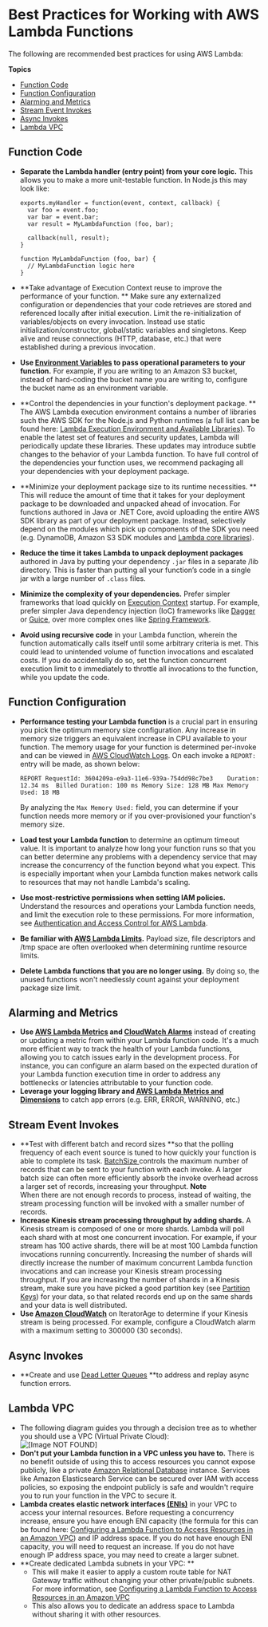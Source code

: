 # Best Practices for Working with AWS Lambda Functions<a name="best-practices"></a>

The following are recommended best practices for using AWS Lambda:

**Topics**
+ [Function Code](#function-code)
+ [Function Configuration](#function-configuration)
+ [Alarming and Metrics](#alarming-metrics)
+ [Stream Event Invokes](#stream-events)
+ [Async Invokes](#async-invoke)
+ [Lambda VPC](#lambda-vpc)

## Function Code<a name="function-code"></a>
+ **Separate the Lambda handler \(entry point\) from your core logic\.** This allows you to make a more unit\-testable function\. In Node\.js this may look like: 

  ```
  exports.myHandler = function(event, context, callback) {
  	var foo = event.foo;
  	var bar = event.bar;
  	var result = MyLambdaFunction (foo, bar);
   
  	callback(null, result);
  }
   
  function MyLambdaFunction (foo, bar) {
  	// MyLambdaFunction logic here
  }
  ```
+ **Take advantage of Execution Context reuse to improve the performance of your function\. ** Make sure any externalized configuration or dependencies that your code retrieves are stored and referenced locally after initial execution\. Limit the re\-initialization of variables/objects on every invocation\. Instead use static initialization/constructor, global/static variables and singletons\. Keep alive and reuse connections \(HTTP, database, etc\.\) that were established during a previous invocation\. 
+ **Use [Environment Variables](env_variables.md) to pass operational parameters to your function\.** For example, if you are writing to an Amazon S3 bucket, instead of hard\-coding the bucket name you are writing to, configure the bucket name as an environment variable\. 
+ **Control the dependencies in your function's deployment package\. ** The AWS Lambda execution environment contains a number of libraries such the AWS SDK for the Node\.js and Python runtimes \(a full list can be found here: [Lambda Execution Environment and Available Libraries](current-supported-versions.md)\)\. To enable the latest set of features and security updates, Lambda will periodically update these libraries\. These updates may introduce subtle changes to the behavior of your Lambda function\. To have full control of the dependencies your function uses, we recommend packaging all your dependencies with your deployment package\. 
+ **Minimize your deployment package size to its runtime necessities\. ** This will reduce the amount of time that it takes for your deployment package to be downloaded and unpacked ahead of invocation\. For functions authored in Java or \.NET Core, avoid uploading the entire AWS SDK library as part of your deployment package\. Instead, selectively depend on the modules which pick up components of the SDK you need \(e\.g\. DynamoDB, Amazon S3 SDK modules and [Lambda core libraries](https://github.com/aws/aws-lambda-java-libs)\)\. 
+ **Reduce the time it takes Lambda to unpack deployment packages** authored in Java by putting your dependency `.jar` files in a separate /lib directory\. This is faster than putting all your function’s code in a single jar with a large number of `.class` files\. 
+ **Minimize the complexity of your dependencies\.** Prefer simpler frameworks that load quickly on [Execution Context](http://docs.aws.amazon.com/lambda/latest/dg/running-lambda-code.html) startup\. For example, prefer simpler Java dependency injection \(IoC\) frameworks like [Dagger](http://square.github.io/dagger/) or [Guice](https://github.com/google/guice), over more complex ones like [Spring Framework](https://github.com/spring-projects/spring-framework)\. 
+ **Avoid using recursive code** in your Lambda function, wherein the function automatically calls itself until some arbitrary criteria is met\. This could lead to unintended volume of function invocations and escalated costs\. If you do accidentally do so, set the function concurrent execution limit to `0` immediately to throttle all invocations to the function, while you update the code\.

## Function Configuration<a name="function-configuration"></a>
+ **Performance testing your Lambda function** is a crucial part in ensuring you pick the optimum memory size configuration\. Any increase in memory size triggers an equivalent increase in CPU available to your function\. The memory usage for your function is determined per\-invoke and can be viewed in [AWS CloudWatch Logs](http://docs.aws.amazon.com/AmazonCloudWatch/latest/monitoring/WhatIsCloudWatchLogs.html)\. On each invoke a `REPORT:` entry will be made, as shown below: 

  ```
  REPORT RequestId: 3604209a-e9a3-11e6-939a-754dd98c7be3	Duration: 12.34 ms	Billed Duration: 100 ms Memory Size: 128 MB	Max Memory Used: 18 MB
  ```

  By analyzing the `Max Memory Used:` field, you can determine if your function needs more memory or if you over\-provisioned your function's memory size\. 
+ **Load test your Lambda function** to determine an optimum timeout value\. It is important to analyze how long your function runs so that you can better determine any problems with a dependency service that may increase the concurrency of the function beyond what you expect\. This is especially important when your Lambda function makes network calls to resources that may not handle Lambda's scaling\. 
+ **Use most\-restrictive permissions when setting IAM policies\.** Understand the resources and operations your Lambda function needs, and limit the execution role to these permissions\. For more information, see [Authentication and Access Control for AWS Lambda](lambda-auth-and-access-control.md)\. 
+ **Be familiar with [AWS Lambda Limits](limits.md)\.** Payload size, file descriptors and /tmp space are often overlooked when determining runtime resource limits\. 
+ **Delete Lambda functions that you are no longer using\.** By doing so, the unused functions won't needlessly count against your deployment package size limit\.

## Alarming and Metrics<a name="alarming-metrics"></a>
+ **Use [AWS Lambda Metrics](monitoring-functions-metrics.md) and [ CloudWatch Alarms](http://docs.aws.amazon.com/AmazonCloudWatch/latest/monitoring/AlarmThatSendsEmail.html)** instead of creating or updating a metric from within your Lambda function code\. It's a much more efficient way to track the health of your Lambda functions, allowing you to catch issues early in the development process\. For instance, you can configure an alarm based on the expected duration of your Lambda function execution time in order to address any bottlenecks or latencies attributable to your function code\.
+ **Leverage your logging library and [AWS Lambda Metrics and Dimensions](http://docs.aws.amazon.com/AmazonCloudWatch/latest/monitoring/lam-metricscollected.html)** to catch app errors \(e\.g\. ERR, ERROR, WARNING, etc\.\) 

## Stream Event Invokes<a name="stream-events"></a>
+ **Test with different batch and record sizes **so that the polling frequency of each event source is tuned to how quickly your function is able to complete its task\. [BatchSize ](https://docs.aws.amazon.com/lambda/latest/dg/API_CreateEventSourceMapping.html#SSS-CreateEventSourceMapping-request-BatchSize)controls the maximum number of records that can be sent to your function with each invoke\. A larger batch size can often more efficiently absorb the invoke overhead across a larger set of records, increasing your throughput\.
**Note**  
When there are not enough records to process, instead of waiting, the stream processing function will be invoked with a smaller number of records\.
+ **Increase Kinesis stream processing throughput by adding shards\.** A Kinesis stream is composed of one or more shards\. Lambda will poll each shard with at most one concurrent invocation\. For example, if your stream has 100 active shards, there will be at most 100 Lambda function invocations running concurrently\. Increasing the number of shards will directly increase the number of maximum concurrent Lambda function invocations and can increase your Kinesis stream processing throughput\. If you are increasing the number of shards in a Kinesis stream, make sure you have picked a good partition key \(see [Partition Keys](http://docs.aws.amazon.com/streams/latest/dev/key-concepts.html#partition-key)\) for your data, so that related records end up on the same shards and your data is well distributed\. 
+ **Use [Amazon CloudWatch](http://docs.aws.amazon.com/streams/latest/dev/monitoring-with-cloudwatch.html)** on IteratorAge to determine if your Kinesis stream is being processed\. For example, configure a CloudWatch alarm with a maximum setting to 300000 \(30 seconds\)\.

## Async Invokes<a name="async-invoke"></a>
+ **Create and use [Dead Letter Queues](dlq.md) **to address and replay async function errors\. 

## Lambda VPC<a name="lambda-vpc"></a>
+ The following diagram guides you through a decision tree as to whether you should use a VPC \(Virtual Private Cloud\):   
![\[Image NOT FOUND\]](http://docs.aws.amazon.com/lambda/latest/dg/images/VPC-flowchart4.png)
+ **Don't put your Lambda function in a VPC unless you have to\.** There is no benefit outside of using this to access resources you cannot expose publicly, like a private [Amazon Relational Database](http://docs.aws.amazon.com/AmazonRDS/latest/UserGuide/) instance\. Services like Amazon Elasticsearch Service can be secured over IAM with access policies, so exposing the endpoint publicly is safe and wouldn't require you to run your function in the VPC to secure it\. 
+ **Lambda creates elastic network interfaces [\(ENIs\)](http://docs.aws.amazon.com/AmazonVPC/latest/UserGuide/VPC_ElasticNetworkInterfaces.html)** in your VPC to access your internal resources\. Before requesting a concurrency increase, ensure you have enough ENI capacity \(the formula for this can be found here: [Configuring a Lambda Function to Access Resources in an Amazon VPC](vpc.md)\) and IP address space\. If you do not have enough ENI capacity, you will need to request an increase\. If you do not have enough IP address space, you may need to create a larger subnet\. 
+ **Create dedicated Lambda subnets in your VPC: **
  + This will make it easier to apply a custom route table for NAT Gateway traffic without changing your other private/public subnets\. For more information, see [Configuring a Lambda Function to Access Resources in an Amazon VPC](vpc.md)
  + This also allows you to dedicate an address space to Lambda without sharing it with other resources\. 
